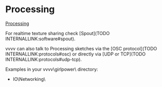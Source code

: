 # Processing


<a href="http://processing.org/" class="extURL" target="_blank">Processing</a>  


For realtime texture sharing check [Spout](TODO INTERNALLINK:software#spout).  

vvvv can also talk to Processing sketches via the [OSC protocol](TODO INTERNALLINK:protocols#osc) or directly via [UDP or TCP](TODO INTERNALLINK:protocols#udp-tcp).  

Examples in your vvvv\girlpower\ directory:  
* IO\Networking\  





